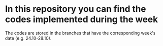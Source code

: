 # In this repository you can find the codes implemented during the week

The codes are stored in the branches that have the corresponding week's date (e.g. 24.10-28.10).
